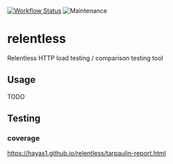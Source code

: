 [![Workflow Status](https://github.com/hayas1/relentless/workflows/Master/badge.svg)](https://github.com/hayas1/relentless/actions?query=workflow%3A%22Master%22)
![Maintenance](https://img.shields.io/badge/maintenance-experimental-blue.svg)

# relentless

Relentless HTTP load testing / comparison testing tool

## Usage
TODO

## Testing
### coverage
https://hayas1.github.io/relentless/tarpaulin-report.html
